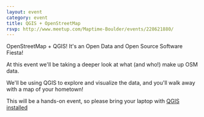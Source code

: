 ```yaml
---
layout: event
category: event
title: QGIS + OpenStreetMap
rsvp: http://www.meetup.com/Maptime-Boulder/events/228621880/
---
```


OpenStreetMap + QGIS! It's an Open Data and Open Source Software Fiesta!

At this event we'll be taking a deeper look at what (and who!) make up OSM data.

We'll be using QGIS to explore and visualize the data, and you'll walk away with a map of your hometown!

This will be a hands-on event, so please bring your laptop with [QGIS installed](https://www.qgis.org/en/site/forusers/alldownloads.html)